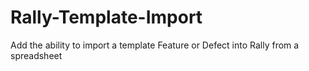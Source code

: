 # Rally-Template-Import
Add the ability to import a template Feature or Defect into Rally from a spreadsheet
